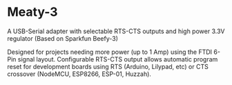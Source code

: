# Meaty-3
A USB-Serial adapter with selectable RTS-CTS outputs and high power 3.3V regulator (Based on Sparkfun Beefy-3)

Designed for projects needing more power (up to 1 Amp) using the FTDI 6-Pin signal layout.  Configurable RTS-CTS output allows automatic program reset for development boards using RTS (Arduino, Lilypad, etc) or CTS crossover (NodeMCU, ESP8266, ESP-01, Huzzah).

